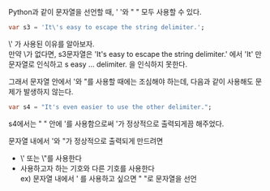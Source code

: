 Python과 같이 문자열을 선언할 때, ' '와 " " 모두 사용할 수 있다.  
```Dart
var s3 = 'It\'s easy to escape the string delimiter.';
```
\\' 가 사용된 이유를 알아보자.  
만약 \\가 없다면, s3문자열은 'It's easy to escape the string delimiter.' 에서 'It' 만 문자열로 인식하고 s easy ... delimiter. 을 인식하지 못한다.  
  
그래서 문자열 안에서 '와 "를 사용할 때에는 조심해야 하는데, 다음과 같이 사용해도 문제가 발생하지 않는다.
```Dart
var s4 = "It's even easier to use the other delimiter.";
```
s4에서는 " " 안에 '를 사용함으로써 '가 정상적으로 출력되게끔 해주었다.  
  
문자열 내에서 '와 "가 정상적으로 출력되게 만드려면
- \\' 또는 \\"를 사용한다
- 사용하고자 하는 기호와 다른 기호를 사용한다  
  ex) 문자열 내에서 ' 를 사용하고 싶으면 " "로 문자열을 선언
